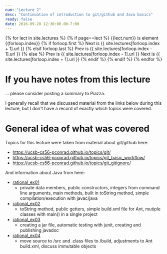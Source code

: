 ```yaml
---
num: "Lecture 2"
desc: "Continuation of introduction to git/github and Java basics"
ready: false
date: 2016-09-28 12:30:00.00-7:00
---
```


{% for lect in site.lectures %}
  {% if page==lect %}
    {{lect.num}} is element {{forloop.index}}
    {% if forloop.first %}
       Next is {{ site.lectures[forloop.index + 1].url }}
    {% elsif forloop.last %}
       Prev is {{ site.lectures[forloop.index - 1].url }}
    {% else %}
      Prev is {{ site.lectures[forloop.index - 1].url }}
      Next is {{ site.lectures[forloop.index + 1].url }}
    {% endif %}
  {% endif %}
{% endfor %}

# If you have notes from this lecture

... please consider posting a summary to Piazza.

I generally recall that we discussed material from the links below during this lecture, but I don't have
a record of exactly which topics were covered.

# General idea of what was covered

Topics for this lecture were taken from material about git/github here:

* https://ucsb-cs56-pconrad.github.io/topics/git/
* https://ucsb-cs56-pconrad.github.io/topics/git_basic_workflow/
* https://ucsb-cs56-pconrad.github.io/topics/git_gitignore/

And information about Java from here:
   
* [rational_ex01](https://ucsb-cs56-pconrad.github.io/tutorials/rational_ex01/)   
    * private data members, public constructors, integers from command line arguments, main methods, built in toString method, simple compilation/execution with javac/java
* [rational_ex02](https://ucsb-cs56-pconrad.github.io/tutorials/rational_ex02/)
    * toString method, public getters, simple build.xml file for Ant, mutiple classes with main() in a single project
* [rational_ex03](https://ucsb-cs56-pconrad.github.io/tutorials/rational_ex03/)  
    * creating a jar file, automatic testing with junit, creating and publishing javadoc
* [rational_ex04](https://ucsb-cs56-pconrad.github.io/tutorials/rational_ex04/) 
    * move source to /src and .class files to /build, adjustments to Ant build.xml, discuss immutable objects
